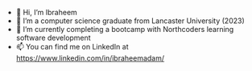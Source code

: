 - 👋 Hi, I’m Ibraheem
- 👀 I’m a computer science graduate from Lancaster University (2023)
- 🌱 I’m currently completing a bootcamp with Northcoders learning software development
- 📫 You can find me on LinkedIn at https://www.linkedin.com/in/ibraheemadam/

<!---
iadam2000/iadam2000 is a ✨ special ✨ repository because its `README.md` (this file) appears on your GitHub profile.
You can click the Preview link to take a look at your changes.
--->
